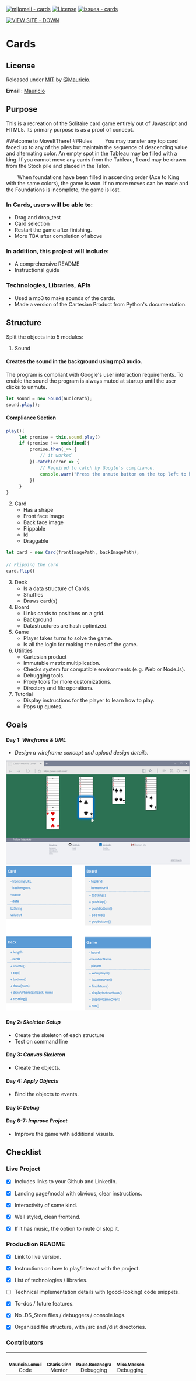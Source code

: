 [![mjlomeli - cards](https://img.shields.io/static/v1?label=mjlomeli&message=cards&color=blue&logo=github)](https://github.com/mjlomeli/cards)
[![License](https://img.shields.io/badge/License-MIT-blue)](#license)
[![issues - cards](https://img.shields.io/github/issues/mjlomeli/cards)](https://github.com/mjlomeli/cards/issues)
<div align="left">

[![VIEW SITE - DOWN](https://img.shields.io/static/v1?label=VIEW+SITE&message=DOWN&color=D56049&style=for-the-badge&logo=digitalocean)](https://mjlomeli.github.io/cards/)

</div>

# Cards

## License

Released under [MIT](/LICENSE) by [@Mauricio](https://github.com/mjlomeli).

**Email** : [Mauricio](mailto:mauricio.jr.lomeli@gmail.com)

## Purpose

This is a recreation of the Solitaire card game entirely out of Javascript and HTML5. Its primary purpose is as a proof
of concept.

#Welcome to MoveItThere!
##Rules
&nbsp;&nbsp;&nbsp;&nbsp;&nbsp;&nbsp;&nbsp;&nbsp;You may transfer any top card  faced up  to any of the piles but maintain the sequence of descending value and alternating color. An empty spot in the Tableau may be filled with a king. If you cannot move any cards from the Tableau, 1 card may be drawn from the Stock pile and placed in the Talon.<p>

&nbsp;&nbsp;&nbsp;&nbsp;&nbsp;&nbsp;&nbsp;&nbsp;When foundations have been filled in ascending order (Ace to King with the same colors), the game is won. If no more moves can be made and the Foundations is incomplete, the game is lost.


### In Cards, users will be able to:

* Drag and drop_test
* Card selection
* Restart the game after finishing.
* More TBA after completion of above

### In addition, this project will include:

* A comprehensive README
* Instructional guide

### Technologies, Libraries, APIs

* Used a mp3 to make sounds of the cards.
* Made a version of the Cartesian Product from Python's documentation.

## Structure

Split the objects into 5 modules:

1. Sound
#### Creates the sound in the background using mp3 audio.
The program is compliant with Google's user interaction requirements. To enable 
the sound the program is always muted at startup until the user clicks to unmute.

```javascript
let sound = new Sound(audioPath);
sound.play();
```

#### Compliance Section
```javascript
play(){
     let promise = this.sound.play()
     if (promise !== undefined){
         promise.then(_=> {
             // it worked
         }).catch(error => {
             // Required to catch by Google's compliance.
             console.warn("Press the unmute button on the top left to hear audio.");
         })
     }
}
```

2. Card
    - Has a shape
    - Front face image
    - Back face image
    - Flippable
    - Id
    - Draggable

```javascript
let card = new Card(frontImagePath, backImagePath);

// Flipping the card
card.flip()
```

3. Deck
    - Is a data structure of Cards.
    - Shuffles
    - Draws card(s)
4. Board
    - Links cards to positions on a grid.
    - Background
    - Datastructures are hash optimized.
5. Game
    - Player takes turns to solve the game.
    - Is all the logic for making the rules of the game.
6. Utilities
    - Cartesian product
    - Immutable matrix multiplication.
    - Checks system for compatible environments (e.g. Web or NodeJs).
    - Debugging tools.
    - Proxy tools for more customizations.
    - Directory and file operations.
7. Tutorial
   - Display instructions for the player to learn how to play.
   - Pops up quotes.

## Goals

#### Day 1: _Wireframe & UML_

* _Design a wireframe concept and upload design details._

<img src="./docs/wireframe.png" alt="wireframe">
<img src="./docs/uml.png" alt="card">

#### Day 2: _Skeleton Setup_

- Create the skeleton of each structure
- Test on command line

#### Day 3: _Canvas Skeleton_

- Create the objects.

#### Day 4: _Apply Objects_

- Bind the objects to events.

#### Day 5: _Debug_


#### Day 6-7: _Improve Project_
- Improve the game with additional visuals.

## Checklist

### Live Project

- [x] Includes links to your Github and LinkedIn.

- [x] Landing page/modal with obvious, clear instructions.

- [x] Interactivity of some kind.

- [x] Well styled, clean frontend.

- [x] If it has music, the option to mute or stop it.

### Production README

- [x] Link to live version.

- [x] Instructions on how to play/interact with the project.

- [x] List of technologies / libraries.

- [ ] Technical implementation details with (good-looking) code snippets.

- [x] To-dos / future features.

- [X] No .DS_Store files / debuggers / console.logs.

- [X] Organized file structure, with /src and /dist directories.

### Contributors

<table>
  <tr>
      <td id="mauricio" align="center">
         <a href="https://github.com/mjlomeli">
         <img src="https://avatars.githubusercontent.com/u/46548793?v=4" width="100px;" alt=""/><br />
         <sub><b>Mauricio Lomeli</b></sub></a><br />
         <label>Code</label>
      </td>
      <td id="charis" align="center">
         <a href="https://github.com/Eruanne2">
         <img src="https://avatars.githubusercontent.com/u/67379065?v=4" width="100px;" alt=""/><br />
         <sub><b>Charis Ginn</b></sub></a><br />
         <label>Mentor</label>
      </td>
      <td id="paulo" align="center">
         <a href="https://www.linkedin.com/in/paulo-bocanegra">
         <img src="https://secure.gravatar.com/avatar/c90a96bff8b9b6d8b373f26e17851899?secure=true&size=300" width="100px;" alt=""/><br />
         <sub><b>Paulo Bocanegra</b></sub></a><br />
         <label>Debugging</label>
      </td>
      <td id="mike" align="center">
         <a href="https://github.com/mwmadsen67">
         <img src="https://avatars.githubusercontent.com/u/45531900?v=4" width="100px;" alt=""/><br />
         <sub><b>Mike Madsen</b></sub></a><br />
         <label>Debugging</label>
      </td>
   </tr>
</table>
